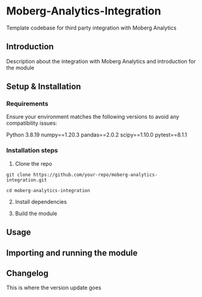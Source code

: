 # Moberg-Analytics-Integration
Template codebase for third party integration with Moberg Analytics

## Introduction

Description about the integration with Moberg Analytics and introduction for the module

## Setup & Installation

### Requirements

Ensure your environment matches the following versions to avoid any compatibility issues:

Python 3.8.19
numpy==1.20.3
pandas==2.0.2
scipy==1.10.0
pytest==8.1.1


### Installation steps

1. Clone the repo


```
git clone https://github.com/your-repo/moberg-analytics-integration.git
```
```
cd moberg-analytics-integration
```
2. Install dependencies 

3. Build the module


## Usage

## Importing and running the module

## Changelog

This is where the version update goes

## 
